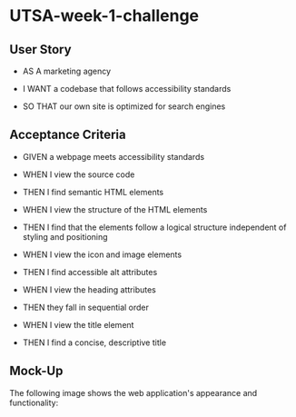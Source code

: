 # UTSA-week-1-challenge


## User Story

* AS A marketing agency

* I WANT a codebase that follows accessibility standards

* SO THAT our own site is optimized for search engines



## Acceptance Criteria

* GIVEN a webpage meets accessibility standards

* WHEN I view the source code

* THEN I find semantic HTML elements

* WHEN I view the structure of the HTML elements

* THEN I find that the elements follow a logical structure independent of styling and positioning

* WHEN I view the icon and image elements

* THEN I find accessible alt attributes

* WHEN I view the heading attributes

* THEN they fall in sequential order

* WHEN I view the title element

* THEN I find a concise, descriptive title

## Mock-Up

The following image shows the web application's appearance and functionality:


